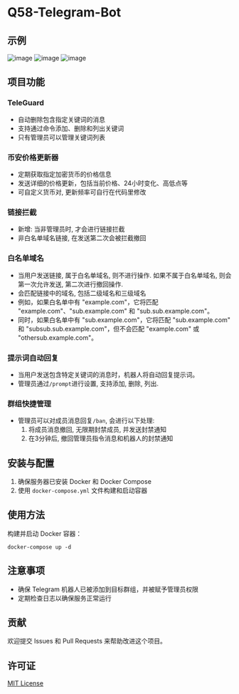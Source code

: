 # Q58-Telegram-Bot

## 示例

![image](https://github.com/user-attachments/assets/b5651dd9-495f-4a65-a248-610956c4a6c1)
![image](https://github.com/user-attachments/assets/6188410f-3c67-49d1-80a8-6ca28541c8c0)
![image](https://github.com/user-attachments/assets/57017af9-7ec1-41c6-b287-a8b2decd60f8)


## 项目功能


### TeleGuard
- 自动删除包含指定关键词的消息
- 支持通过命令添加、删除和列出关键词
- 只有管理员可以管理关键词列表

### 币安价格更新器
- 定期获取指定加密货币的价格信息
- 发送详细的价格更新，包括当前价格、24小时变化、高低点等
- 可自定义货币对, 更新频率可自行在代码里修改

### 链接拦截
- 新增: 当非管理员时, 才会进行链接拦截
- 非白名单域名链接, 在发送第二次会被拦截撤回

### 白名单域名
- 当用户发送链接, 属于白名单域名, 则不进行操作. 如果不属于白名单域名, 则会第一次允许发送, 第二次进行撤回操作.
- 会匹配链接中的域名, 包括二级域名和三级域名
- 例如，如果白名单中有 "example.com"，它将匹配 "example.com"、"sub.example.com" 和 "sub.sub.example.com"。
- 同时，如果白名单中有 "sub.example.com"，它将匹配 "sub.example.com" 和 "subsub.sub.example.com"，但不会匹配 "example.com" 或 "othersub.example.com"。

### 提示词自动回复
- 当用户发送包含特定关键词的消息时，机器人将自动回复提示词。
- 管理员通过`/prompt`进行设置, 支持添加, 删除, 列出.

### 群组快捷管理
- 管理员可以对成员消息回复`/ban`, 会进行以下处理: 
  1. 将成员消息撤回, 无限期封禁成员, 并发送封禁通知
  2. 在3分钟后, 撤回管理员指令消息和机器人的封禁通知


## 安装与配置

1. 确保服务器已安装 Docker 和 Docker Compose
2. 使用 `docker-compose.yml` 文件构建和启动容器

## 使用方法

构建并启动 Docker 容器：
```
docker-compose up -d 
```

## 注意事项

- 确保 Telegram 机器人已被添加到目标群组，并被赋予管理员权限
- 定期检查日志以确保服务正常运行

## 贡献

欢迎提交 Issues 和 Pull Requests 来帮助改进这个项目。

## 许可证

[MIT License](LICENSE)
